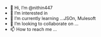 - 👋 Hi, I’m @nithin447
- 👀 I’m interested in 
- 🌱 I’m currently learning ...JSOn, Mulesoft
- 💞️ I’m looking to collaborate on ...
- 📫 How to reach me ...

<!---
nithin447/nithin447 is a ✨ special ✨ repository because its `README.md` (this file) appears on your GitHub profile.
You can click the Preview link to take a look at your changes.
--->
